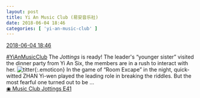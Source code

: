 ```yaml
---
layout: post
title: Yi An Music Club (易安音乐社)
date: 2018-06-04 18:46
categories: [ 'yi-an-music-club' ]
---
```


<div class="weibo-info">
  <a href="https://weibo.com/6094546964/GjPs08Hft">2018-06-04 18:46</a>
</div>

[#YiAnMusicClub](https://weibo.com/p/100808beae2e3e05b17b64f63ebedca39f19b2/super_index) The *Jottings* is ready! The leader's “younger sister” visited the dinner party from Yi An Six, the members are in a rush to interact with her. ![titter](https://img.t.sinajs.cn/t4/appstyle/expression/ext/normal/71/2018new_touxiao_org.png){:.emoticon} In the game of “Room Excape” in the night, quick-witted ZHAN Yi-wen played the leading role in breaking the riddles. But the most fearful one turned out to be …  
[◉ Music Club Jottings E41](https://www.bilibili.com/video/av24363532)
